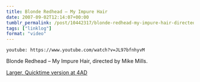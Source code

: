 ```yaml
---
title: Blonde Redhead – My Impure Hair
date: 2007-09-02T12:14:07+00:00
tumblr_permalink: /post/10442317/blonde-redhead-my-impure-hair-directed-by-mike
tags: ["linklog"]
format: "video"
---
```


`youtube: https://www.youtube.com/watch?v=JL97bfnhyvM`

Blonde Redhead &#8211; My Impure Hair, directed by Mike Mills.

[Larger, Quicktime version at 4AD][1]

[1]: http://4ad.com/features/mikemills/myimpurehair.html
